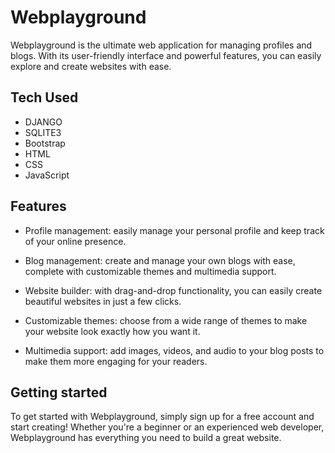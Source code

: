 # Webplayground

Webplayground is the ultimate web application for managing profiles and blogs. With its user-friendly interface and powerful features, you can easily explore and create websites with ease.

## Tech Used
- DJANGO
- SQLITE3
- Bootstrap
- HTML
- CSS
- JavaScript

## Features

- Profile management: easily manage your personal profile and keep track of your online presence.

- Blog management: create and manage your own blogs with ease, complete with customizable themes and multimedia support.

- Website builder: with drag-and-drop functionality, you can easily create beautiful websites in just a few clicks.

- Customizable themes: choose from a wide range of themes to make your website look exactly how you want it.

- Multimedia support: add images, videos, and audio to your blog posts to make them more engaging for your readers.

## Getting started

To get started with Webplayground, simply sign up for a free account and start creating! Whether you're a beginner or an experienced web developer, Webplayground has everything you need to build a great website.

